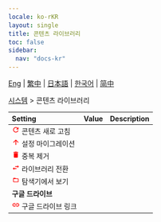 ```yaml
---
locale: ko-rKR
layout: single
title: 콘텐츠 라이브러리
toc: false
sidebar:
  nav: "docs-kr"
---
```

[Eng](/dancexr/menu/2025.4/system/library) | [繁中](/tw/dancexr/menu/2025.4/system/library) | [日本語](/jp/dancexr/menu/2025.4/system/library) | [한국어](/kr/dancexr/menu/2025.4/system/library) | [简中](/zh/dancexr/menu/2025.4/system/library)

[시스템](../menu#시스템) > 콘텐츠 라이브러리



| Setting | Value | Description |
| :--- | --- | :--- |
| <img src="/images/icon/ic_refresh.png" alt="refresh icon"/> 콘텐츠 새로 고침|| 
| <img src="/images/icon/ic_up.png" alt="up icon"/> 설정 마이그레이션|| 
| <img src="/images/icon/ic_delete.png" alt="delete icon"/> 중복 제거|| 
| <img src="/images/icon/ic_replace.png" alt="replace icon"/> 라이브러리 전환|| 
| <img src="/images/icon/ic_folder_open.png" alt="folder open icon"/> 탐색기에서 보기|| 
|  **구글 드라이브**|| 
| <img src="/images/icon/ic_linked.png" alt="linked icon"/> 구글 드라이브 링크|| 
